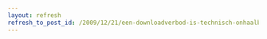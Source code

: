 ```yaml
---
layout: refresh
refresh_to_post_id: /2009/12/21/een-downloadverbod-is-technisch-onhaalbaar-en-bij-voorbaat-al-een-mislukt-geldverslindende-ontvrichtende-onderneming
---
```

